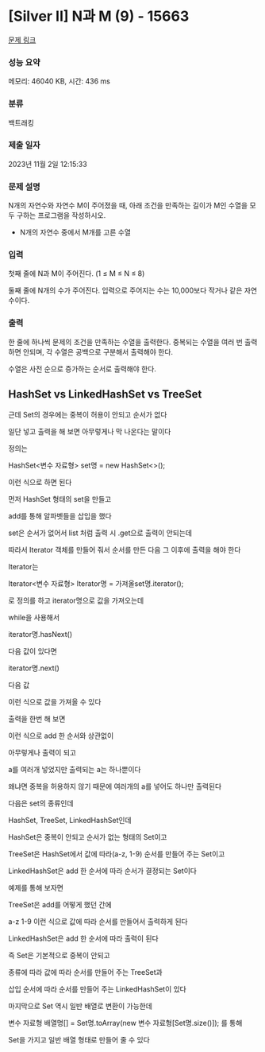 # [Silver II] N과 M (9) - 15663 

[문제 링크](https://www.acmicpc.net/problem/15663) 

### 성능 요약

메모리: 46040 KB, 시간: 436 ms

### 분류

백트래킹

### 제출 일자

2023년 11월 2일 12:15:33

### 문제 설명

<p>N개의 자연수와 자연수 M이 주어졌을 때, 아래 조건을 만족하는 길이가 M인 수열을 모두 구하는 프로그램을 작성하시오.</p>

<ul>
	<li>N개의 자연수 중에서 M개를 고른 수열</li>
</ul>

### 입력 

 <p>첫째 줄에 N과 M이 주어진다. (1 ≤ M ≤ N ≤ 8)</p>

<p>둘째 줄에 N개의 수가 주어진다. 입력으로 주어지는 수는 10,000보다 작거나 같은 자연수이다.</p>

### 출력 

 <p>한 줄에 하나씩 문제의 조건을 만족하는 수열을 출력한다. 중복되는 수열을 여러 번 출력하면 안되며, 각 수열은 공백으로 구분해서 출력해야 한다.</p>

<p>수열은 사전 순으로 증가하는 순서로 출력해야 한다.</p>


## HashSet vs LinkedHashSet vs TreeSet
근데 Set의 경우에는 중복이 허용이 안되고 순서가 없다

일단 넣고 출력을 해 보면 아무렇게나 막 나온다는 말이다







정의는

HashSet<변수 자료형> set명 = new HashSet<>();

이런 식으로 하면 된다



먼저 HashSet 형태의 set을 만들고 

add를 통해 알파벳들을 삽입을 했다



set은 순서가 없어서 list 처럼 출력 시 .get으로 출력이 안되는데

따라서 Iterator 객체를 만들어 줘서 순서를 만든 다음 그 이후에 출력을 해야 한다



Iterator는

Iterator<변수 자료형> Iterator명 = 가져올set명.iterator();



로 정의를 하고 iterator명으로 값을 가져오는데

while을 사용해서



 iterator명.hasNext()

다음 값이 있다면



iterator명.next() 

다음 값



이런 식으로 값을 가져올 수 있다

출력을 한번 해 보면







이런 식으로 add 한 순서와 상관없이

아무렇게나 출력이 되고

a를 여러개 넣었지만 출력되는 a는 하나뿐이다



왜냐면 중복을 허용하지 않기 때문에 여러개의 a를 넣어도 하나만 출력된다



다음은 set의 종류인데

HashSet, TreeSet, LinkedHashSet인데



HashSet은 중복이 안되고 순서가 없는 형태의 Set이고

TreeSet은 HashSet에서 값에 따라(a-z, 1-9) 순서를 만들어 주는 Set이고

LinkedHashSet은 add 한 순서에 따라 순서가 결정되는 Set이다



예제를 통해 보자면







TreeSet은 add를 어떻게 했던 간에

a-z 1-9 이런 식으로 값에 따라 순서를 만들어서 출력하게 된다







LinkedHashSet은 add 한 순서에 따라 출력이 된다



즉 Set은 기본적으로 중복이 안되고

종류에 따라 값에 따라 순서를 만들어 주는 TreeSet과

삽입 순서에 따라 순서를 만들어 주는 LinkedHashSet이 있다







마지막으로 Set 역시 일반 배열로 변환이 가능한데



변수 자료형 배열명[] = Set명.toArray(new 변수 자료형[Set명.size()]); 를 통해

Set을 가지고 일반 배열 형태로 만들어 줄 수 있다
